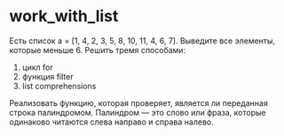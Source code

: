 # work_with_list

Есть список a = [1, 4, 2, 3, 5, 8, 10, 11, 4, 6, 7].
Выведите все элементы, которые меньше 6.
Решить тремя способами:
1. цикл for
2. функция filter
3. list comprehensions

 Реализовать функцию, которая проверяет, является ли переданная строка палиндромом.
Палиндром — это слово или фраза, которые одинаково читаются слева направо и справа налево.
